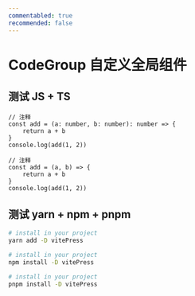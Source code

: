 ```yaml
---
commentabled: true
recommended: false 
---
```


# CodeGroup 自定义全局组件

## 测试 JS + TS

<code-group>

<div title="ts" active>

```ts{2}
// 注释
const add = (a: number, b: number): number => {
	return a + b
}
console.log(add(1, 2))
```

</div>

<div title="js">

```js{2}
// 注释
const add = (a, b) => {
	return a + b
}
console.log(add(1, 2))
```

</div>
</code-group>

## 测试 yarn + npm + pnpm

<code-group>
<div title="yarn" active>

```sh
# install in your project
yarn add -D vitePress
```

</div>
<div title="npm">

```sh
# install in your project
npm install -D vitePress
```

</div>
<div title="pnpm">

```sh
# install in your project
pnpm install -D vitePress
```

</div>
</code-group>
